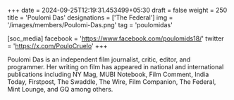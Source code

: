 +++
date = 2024-09-25T12:19:31.453499+05:30
draft = false
weight = 250
title = 'Poulomi Das'
designations = ['The Federal']
img = '/images/members/Poulomi-Das.png'
tag = 'poulomidas'

[soc_media]
facebook = 'https://www.facebook.com/poulomids18/'
twitter = 'https://x.com/PouloCruelo'
+++

Poulomi Das is an independent film journalist, critic, editor, and programmer. Her writing on film has appeared in national and international publications including NY Mag, MUBI Notebook, Film Comment, India Today, Firstpost, The Swaddle, The Wire, Film Companion, The Federal, Mint Lounge, and GQ among others.
